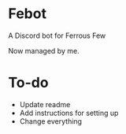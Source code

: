 # Febot

A Discord bot for Ferrous Few

Now managed by me.

# To-do

- Update readme
- Add instructions for setting up
- Change everything